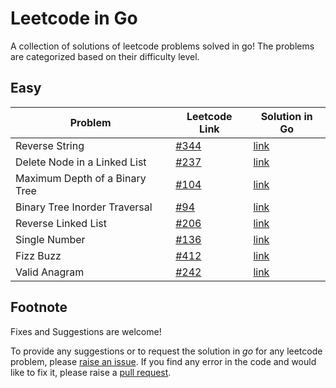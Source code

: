 # Leetcode in Go

A collection of solutions of leetcode problems solved in go! The problems are categorized based on their difficulty level.  

## Easy

| Problem                        | Leetcode Link | Solution in Go |
|--------------------------------|---------------|----------------|
| Reverse String                 | [#344](https://leetcode.com/problems/reverse-string/)          | [link](https://github.com/floatgo/leetcode-in-go/tree/main/344_reverse_string)           |
| Delete Node in a Linked List   | [#237](https://leetcode.com/problems/delete-node-in-a-linked-list/)          | [link](https://github.com/floatgo/leetcode-in-go/tree/main/237_delete_node_linkedlist)           |
| Maximum Depth of a Binary Tree | [#104](https://leetcode.com/problems/maximum-depth-of-binary-tree/)          | [link](https://github.com/floatgo/leetcode-in-go/tree/main/104_max_depth_tree)           |
| Binary Tree Inorder Traversal | [#94](https://leetcode.com/problems/binary-tree-inorder-traversal/) | [link](https://github.com/floatgo/leetcode-in-go/tree/main/94_inorder_traversal) | 
| Reverse Linked List | [#206](https://leetcode.com/problems/reverse-linked-list/) | [link](https://github.com/floatgo/leetcode-in-go/tree/main/206_reverse_linkedlist) |
| Single Number | [#136](https://leetcode.com/problems/single-number/) | [link](https://github.com/floatgo/leetcode-in-go/tree/main/136_single_number) |
| Fizz Buzz | [#412](https://leetcode.com/problems/fizz-buzz) | [link](https://github.com/floatgo/leetcode-in-go/tree/main/412_fizzbuzz) |
| Valid Anagram | [#242](https://leetcode.com/problems/valid-anagram/) | [link](https://github.com/floatgo/leetcode-in-go/tree/main/242_valid_anagram) |

## Footnote
Fixes and Suggestions are welcome! 

To provide any suggestions or to request the solution in *go* for any leetcode problem, please [raise an issue](https://github.com/floatgo/leetcode-in-go/issues). If you find any error in the code and would like to fix it, please raise a [pull request](https://github.com/floatgo/leetcode-in-go/pulls).
